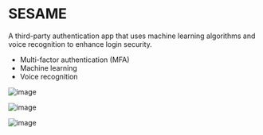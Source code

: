 # SESAME
A third-party authentication app that uses machine learning algorithms and voice recognition to enhance login security.

* Multi-factor authentication (MFA)
* Machine learning
* Voice recognition

![image](https://user-images.githubusercontent.com/43795207/143795960-a5f6dc61-e8c8-4bbe-b29b-b99ce3905615.png)

![image](https://user-images.githubusercontent.com/43795207/143797019-0e6792fc-852f-4a82-8383-2778999ba180.png)


![image](https://user-images.githubusercontent.com/43795207/143795994-d5038fae-8a08-4c15-be37-36778fe1bc68.png)

